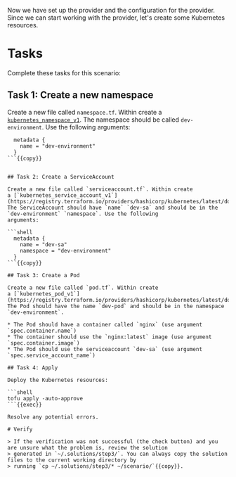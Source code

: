 Now we have set up the provider and the configuration for the provider. Since we can start working with the provider,
let's create some Kubernetes resources.

# Tasks

Complete these tasks for this scenario:

## Task 1: Create a new namespace

Create a new file called `namespace.tf`. Within create
a [`kubernetes_namespace_v1`](https://registry.terraform.io/providers/hashicorp/kubernetes/latest/docs/resources/namespace_v1).
The namespace should be called `dev-environment`. Use the following arguments:

```shell
  metadata {
    name = "dev-environment"
  }
```{{copy}}


## Task 2: Create a ServiceAccount

Create a new file called `serviceaccount.tf`. Within create 
a [`kubernetes_service_account_v1`](https://registry.terraform.io/providers/hashicorp/kubernetes/latest/docs/resources/service_account_v1).
The ServiceAccount should have `name` `dev-sa` and should be in the `dev-environment` `namespace`. Use the following
arguments:

```shell
  metadata {
    name = "dev-sa"
    namespace = "dev-environment"
  }
```{{copy}}

## Task 3: Create a Pod

Create a new file called `pod.tf`. Within create 
a [`kubernetes_pod_v1`](https://registry.terraform.io/providers/hashicorp/kubernetes/latest/docs/resources/pod_v1).
The Pod should have the name `dev-pod` and should be in the namespace `dev-environment`. 

* The Pod should have a container called `nginx` (use argument `spec.container.name`)
* The container should use the `nginx:latest` image (use argument `spec.container.image`)
* The Pod should use the serviceaccount `dev-sa` (use argument `spec.service_account_name`)

## Task 4: Apply

Deploy the Kubernetes resources:

```shell
tofu apply -auto-approve
```{{exec}}

Resolve any potential errors.

# Verify

> If the verification was not successful (the check button) and you are unsure what the problem is, review the solution
> generated in `~/.solutions/step3/`. You can always copy the solution files to the current working directory by
> running `cp ~/.solutions/step3/* ~/scenario/`{{copy}}.

